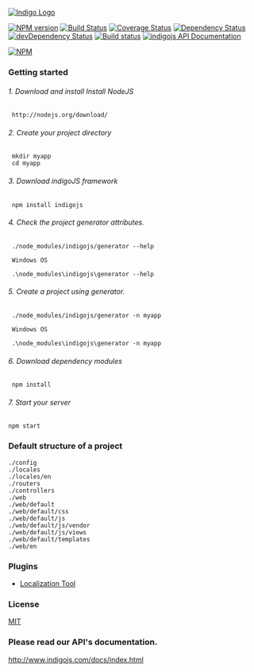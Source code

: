 [![Indigo Logo](http://www.indigojs.com/img/smallogo.png)](http://indigojs.com/)


[![NPM version](https://badge.fury.io/js/indigojs.svg?1.1.33)](http://badge.fury.io/js/indigojs) [![Build Status](https://api.travis-ci.org/dgofman/indigojs.svg?branch=master&1.1.33)](https://travis-ci.org/dgofman/indigojs) [![Coverage Status](https://coveralls.io/repos/dgofman/indigojs/badge.svg?branch=master&1.1.33)](https://coveralls.io/r/dgofman/indigojs?branch=master) [![Dependency Status](https://david-dm.org/dgofman/indigojs.svg?1.1.33)](https://david-dm.org/dgofman/indigojs) [![devDependency Status](https://david-dm.org/dgofman/indigojs/dev-status.svg?1.1.33)](https://david-dm.org/dgofman/indigojs#info=devDependencies) [![Build status](https://ci.appveyor.com/api/projects/status/7wyiswf86a9inmju?svg=true&1.1.33)](https://ci.appveyor.com/project/dgofman/indigojs) [![indigojs API Documentation](https://www.omniref.com/js/npm/indigojs.png)](https://www.omniref.com/github/dgofman/indigojs?1.1.33)

[![NPM](https://nodei.co/npm/indigojs.png?downloads=true&downloadRank=true)](https://www.npmjs.com/package/indigojs)

### Getting started

###### 1. Download and install Install NodeJS

```
 http://nodejs.org/download/
```

###### 2. Create your project directory

```
 mkdir myapp
 cd myapp
```

###### 3. Download indigoJS framework

```
 npm install indigojs
```

###### 4. Check the project generator attributes.

```
 ./node_modules/indigojs/generator --help

 Windows OS

 .\node_modules\indigojs\generator --help
```

###### 5. Create a project using generator.

```
 ./node_modules/indigojs/generator -n myapp

 Windows OS

 .\node_modules\indigojs\generator -n myapp
```

###### 6. Download dependency modules

```
 npm install
```

###### 7. Start your server

```
npm start
```

### Default structure of a project

```
./config
./locales
./locales/en
./routers
./controllers
./web
./web/default
./web/default/css
./web/default/js
./web/default/js/vendor
./web/default/js/views
./web/default/templates
./web/en
```

### Plugins

- [Localization Tool](https://www.npmjs.com/package/indigo-locale)


### License

[MIT](http://opensource.org/licenses/mit-license.php)

### Please read our API's documentation.

http://www.indigojs.com/docs/index.html
